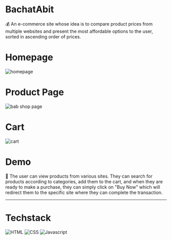 # BachatAbit
💰 An e-commerce site whose idea is to compare product prices from multiple websites and present the most affordable options to the user, sorted in ascending order of prices.

# Homepage

![homepage](https://github.com/anagha-chaudhari/BachatAbit-E-commerce-Price-Comparison-Website/assets/143149376/8edcdfe6-38ae-423b-b06a-5415cb057928)

# Product Page

![bab shop page](https://github.com/anagha-chaudhari/BachatAbit-E-commerce/assets/143149376/d67811cb-5bd0-4b30-9aa8-17418806c7ee)


# Cart

![cart](https://github.com/anagha-chaudhari/BachatAbit-E-commerce-Price-Comparison-Website/assets/143149376/2e6e9d8c-4f2a-4c9b-a0a2-eaa1c6e49b99)

# Demo
📌 The user can view products from various sites. They can search for products according to categories, add them to the cart, and when they are ready to make a purchase, they can simply click on "Buy Now" which will redirect them to the specific site where they can complete the transaction.

---

# Techstack

![HTML](https://readmebadge.vercel.app/badges/html.svg)  ![CSS](https://readmebadge.vercel.app/badges/css.svg)  ![Javascript](https://readmebadge.vercel.app/badges/javascript.svg)


